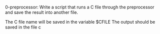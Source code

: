 0-preprocessor: Write a script that runs a C file through the preprocessor and save the result into another file.

The C file name will be saved in the variable $CFILE
The output should be saved in the file c
